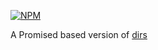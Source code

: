 [![NPM](https://nodei.co/npm/@justinc/dirs-as-promised.png?downloads=true)](https://nodei.co/npm/@justinc/dirs-as-promised/)

A Promised based version of [dirs](https://www.npmjs.com/package/@justinc/dirs)
